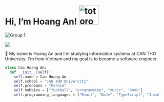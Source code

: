 # Hi, I’m Hoang An!   <img src="https://emoji.gg/assets/emoji/9085-totoro.png" width="64px" height="64px" alt="totoro">

![Group 1]((https://i.imgur.com/EP79yul.jpg)](https://i.imgur.com/EP79yul.jpg))

<a href=https://www.linkedin.com/in/anhoangcao02/> <img src="https://img.shields.io/badge/-LinkedIn-0e76a8?style=plastic&logo=linkedIn"> </a>


👨 My name is Hoang An and I'm studying information systems at CAN THO University. I'm from Vietnam and my goal is to become a software engineer.

```python
class Cao Hoang An:
  def __init__(self):
    self.name = Cao Hoang An
    self.school = "CAN THO University"
    self.pronouns = "he/him"
    self.hobbies = ["football", "programming", "music", "book"]
    self.programming_languages = ["React", "Node", "TypeScript", "JavaScript"]
```

